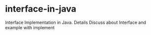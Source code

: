 # interface-in-java
Interface Implementation in Java. Details Discuss about Interface and example with implement
